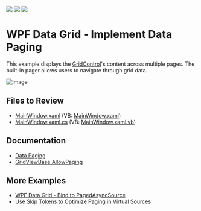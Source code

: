 <!-- default badges list -->
![](https://img.shields.io/endpoint?url=https://codecentral.devexpress.com/api/v1/VersionRange/128651316/21.1.5%2B)
[![](https://img.shields.io/badge/Open_in_DevExpress_Support_Center-FF7200?style=flat-square&logo=DevExpress&logoColor=white)](https://supportcenter.devexpress.com/ticket/details/E4114)
[![](https://img.shields.io/badge/📖_How_to_use_DevExpress_Examples-e9f6fc?style=flat-square)](https://docs.devexpress.com/GeneralInformation/403183)
<!-- default badges end -->

# WPF Data Grid - Implement Data Paging
  
This example displays the [GridControl](https://docs.devexpress.com/WPF/DevExpress.Xpf.Grid.GridControl)'s content across multiple pages. The built-in pager allows users to navigate through grid data.

![image](https://user-images.githubusercontent.com/65009440/211273620-3d0683bf-02f4-40e9-aee1-28b9127b2358.png)

## Files to Review

* [MainWindow.xaml](./CS/DXGridDataPager/MainWindow.xaml) (VB: [MainWindow.xaml](./VB/DXGridDataPager/MainWindow.xaml))
* [MainWindow.xaml.cs](./CS/DXGridDataPager/MainWindow.xaml.cs) (VB: [MainWindow.xaml.vb](./VB/DXGridDataPager/MainWindow.xaml.vb))

## Documentation

* [Data Paging](https://docs.devexpress.com/WPF/120186/controls-and-libraries/data-grid/paging-and-scrolling/data-paging)
* [GridViewBase.AllowPaging](https://docs.devexpress.com/WPF/DevExpress.Xpf.Grid.GridViewBase.AllowPaging)

## More Examples

* [WPF Data Grid - Bind to PagedAsyncSource](https://github.com/DevExpress-Examples/wpf-data-grid-bind-to-pagedasyncsource)
* [Use Skip Tokens to Optimize Paging in Virtual Sources](https://github.com/DevExpress-Examples/how-to-use-skip-tokens-to-optimize-paging)
